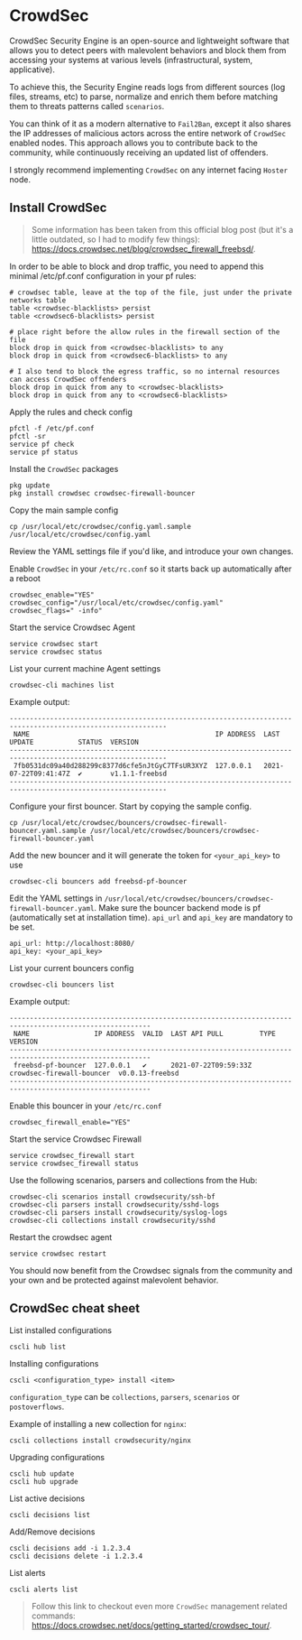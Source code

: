 # CrowdSec

CrowdSec Security Engine is an open-source and lightweight software that allows you to detect peers with malevolent behaviors and block them from accessing your systems at various levels (infrastructural, system, applicative).

To achieve this, the Security Engine reads logs from different sources (log files, streams, etc) to parse, normalize and enrich them before matching them to threats patterns called `scenarios`.

You can think of it as a modern alternative to `Fail2Ban`, except it also shares the IP addresses of malicious actors across the entire network of `CrowdSec` enabled nodes.
This approach allows you to contribute back to the community, while continuously receiving an updated list of offenders.

I strongly recommend implementing `CrowdSec` on any internet facing `Hoster` node.

## Install CrowdSec

> Some information has been taken from this official blog post (but it's a little outdated, so I had to modify few things): <https://docs.crowdsec.net/blog/crowdsec_firewall_freebsd/>.

In order to be able to block and drop traffic, you need to append this minimal /etc/pf.conf configuration in your pf rules:

```pf
# crowdsec table, leave at the top of the file, just under the private networks table
table <crowdsec-blacklists> persist
table <crowdsec6-blacklists> persist

# place right before the allow rules in the firewall section of the file
block drop in quick from <crowdsec-blacklists> to any
block drop in quick from <crowdsec6-blacklists> to any

# I also tend to block the egress traffic, so no internal resources can access CrowdSec offenders 
block drop in quick from any to <crowdsec-blacklists>
block drop in quick from any to <crowdsec6-blacklists>
```

Apply the rules and check config

```shell
pfctl -f /etc/pf.conf
pfctl -sr
service pf check
service pf status
```

Install the `CrowdSec` packages

```shell
pkg update
pkg install crowdsec crowdsec-firewall-bouncer
```

Copy the main sample config

```shell
cp /usr/local/etc/crowdsec/config.yaml.sample /usr/local/etc/crowdsec/config.yaml
```

Review the YAML settings file if you'd like, and introduce your own changes.

Enable `CrowdSec` in your `/etc/rc.conf` so it starts back up automatically after a reboot

```shell
crowdsec_enable="YES"
crowdsec_config="/usr/local/etc/crowdsec/config.yaml"
crowdsec_flags=" -info"
```

Start the service Crowdsec Agent

```shell
service crowdsec start
service crowdsec status
```

List your current machine Agent settings

```shell
crowdsec-cli machines list
```

Example output:

```shell
-------------------------------------------------------------------------------------------------------------
 NAME                                              IP ADDRESS  LAST UPDATE           STATUS  VERSION         
-------------------------------------------------------------------------------------------------------------
 7fb0531dc09a40d288299c8377d6cfe5nJtGyC7TFsUR3XYZ  127.0.0.1   2021-07-22T09:41:47Z  ✔️       v1.1.1-freebsd 
-------------------------------------------------------------------------------------------------------------
```

Configure your first bouncer. Start by copying the sample config.

```shell
cp /usr/local/etc/crowdsec/bouncers/crowdsec-firewall-bouncer.yaml.sample /usr/local/etc/crowdsec/bouncers/crowdsec-firewall-bouncer.yaml
```

Add the new bouncer and it will generate the token for `<your_api_key>` to use

```shell
crowdsec-cli bouncers add freebsd-pf-bouncer
```

Edit the YAML settings in `/usr/local/etc/crowdsec/bouncers/crowdsec-firewall-bouncer.yaml`. Make sure the bouncer backend mode is pf (automatically set at installation time). `api_url` and `api_key` are mandatory to be set.

```shell
api_url: http://localhost:8080/
api_key: <your_api_key>
```

List your current bouncers config

```shell
crowdsec-cli bouncers list
```

Example output:

```shell
---------------------------------------------------------------------------------------------------------
 NAME                IP ADDRESS  VALID  LAST API PULL         TYPE                       VERSION         
---------------------------------------------------------------------------------------------------------
 freebsd-pf-bouncer  127.0.0.1   ✔️      2021-07-22T09:59:33Z  crowdsec-firewall-bouncer  v0.0.13-freebsd 
---------------------------------------------------------------------------------------------------------
```

Enable this bouncer in your `/etc/rc.conf`

```shell
crowdsec_firewall_enable="YES"
```

Start the service Crowdsec Firewall

```shell
service crowdsec_firewall start
service crowdsec_firewall status
```

Use the following scenarios, parsers and collections from the Hub:

```shell
crowdsec-cli scenarios install crowdsecurity/ssh-bf
crowdsec-cli parsers install crowdsecurity/sshd-logs
crowdsec-cli parsers install crowdsecurity/syslog-logs
crowdsec-cli collections install crowdsecurity/sshd
```

Restart the crowdsec agent

```shell
service crowdsec restart
```

You should now benefit from the Crowdsec signals from the community and your own and be protected against malevolent behavior.

## CrowdSec cheat sheet

List installed configurations

```shell
cscli hub list
```

Installing configurations

```shell
cscli <configuration_type> install <item>
```

`configuration_type` can be `collections`, `parsers`, `scenarios` or `postoverflows`.

Example of installing a new collection for `nginx`:

```shell
cscli collections install crowdsecurity/nginx
```

Upgrading configurations

```shell
cscli hub update
cscli hub upgrade
```

List active decisions

```shell
cscli decisions list
```

Add/Remove decisions

```shell
cscli decisions add -i 1.2.3.4
cscli decisions delete -i 1.2.3.4
```

List alerts

```shell
cscli alerts list
```

> Follow this link to checkout even more `CrowdSec` management related commands: <https://docs.crowdsec.net/docs/getting_started/crowdsec_tour/>.
